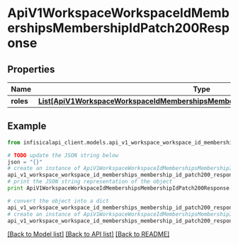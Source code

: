 # ApiV1WorkspaceWorkspaceIdMembershipsMembershipIdPatch200Response


## Properties
Name | Type | Description | Notes
------------ | ------------- | ------------- | -------------
**roles** | [**List[ApiV1WorkspaceWorkspaceIdMembershipsMembershipIdPatch200ResponseRolesInner]**](ApiV1WorkspaceWorkspaceIdMembershipsMembershipIdPatch200ResponseRolesInner.md) |  | 

## Example

```python
from infisicalapi_client.models.api_v1_workspace_workspace_id_memberships_membership_id_patch200_response import ApiV1WorkspaceWorkspaceIdMembershipsMembershipIdPatch200Response

# TODO update the JSON string below
json = "{}"
# create an instance of ApiV1WorkspaceWorkspaceIdMembershipsMembershipIdPatch200Response from a JSON string
api_v1_workspace_workspace_id_memberships_membership_id_patch200_response_instance = ApiV1WorkspaceWorkspaceIdMembershipsMembershipIdPatch200Response.from_json(json)
# print the JSON string representation of the object
print ApiV1WorkspaceWorkspaceIdMembershipsMembershipIdPatch200Response.to_json()

# convert the object into a dict
api_v1_workspace_workspace_id_memberships_membership_id_patch200_response_dict = api_v1_workspace_workspace_id_memberships_membership_id_patch200_response_instance.to_dict()
# create an instance of ApiV1WorkspaceWorkspaceIdMembershipsMembershipIdPatch200Response from a dict
api_v1_workspace_workspace_id_memberships_membership_id_patch200_response_from_dict = ApiV1WorkspaceWorkspaceIdMembershipsMembershipIdPatch200Response.from_dict(api_v1_workspace_workspace_id_memberships_membership_id_patch200_response_dict)
```
[[Back to Model list]](../README.md#documentation-for-models) [[Back to API list]](../README.md#documentation-for-api-endpoints) [[Back to README]](../README.md)


